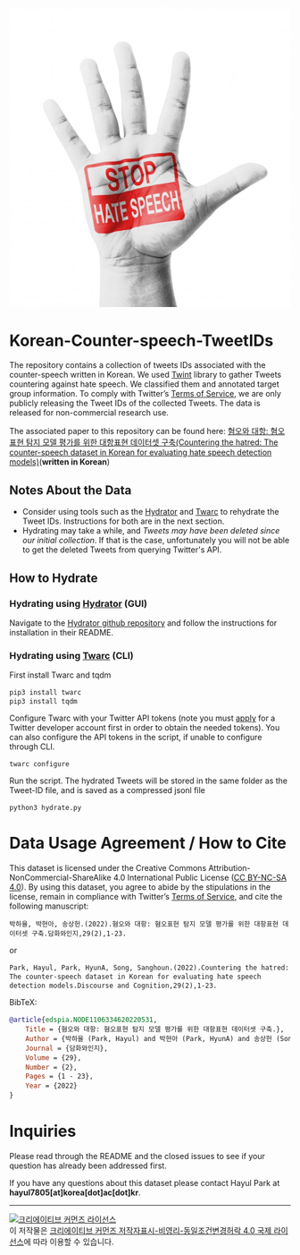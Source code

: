 ![Model bias](./stop_hate.jpg)

# Korean-Counter-speech-TweetIDs

The repository contains a collection of tweets IDs associated with the counter-speech written in Korean. We used [Twint](https://github.com/twintproject/twint) library to gather Tweets countering against hate speech. We classified them and annotated target group information. To comply with Twitter’s [Terms of Service](https://developer.twitter.com/en/developer-terms/agreement-and-policy), we are only publicly releasing the Tweet IDs of the collected Tweets. The data is released for non-commercial research use. 

The associated paper to this repository can be found here: [혐오와 대항: 혐오표현 탐지 모델 평가를 위한 대항표현 데이터셋 구축(Countering the hatred: The counter-speech dataset in Korean for evaluating hate speech detection models)](https://www.dbpia.co.kr/Journal/articleDetail?nodeId=NODE11063346)(**written in Korean**)

## Notes About the Data
* Consider using tools such as the [Hydrator](https://github.com/DocNow/hydrator) and [Twarc](https://github.com/DocNow/twarc) to rehydrate the Tweet IDs. Instructions for both are in the next section. 
* Hydrating may take a while, and *Tweets may have been deleted since our initial collection*. If that is the case, unfortunately you will not be able to get the deleted Tweets from querying Twitter's API. 

## How to Hydrate

### Hydrating using [Hydrator](https://github.com/DocNow/hydrator) (GUI)
Navigate to the [Hydrator github repository](https://github.com/DocNow/hydrator) and follow the instructions for installation in their README. 

### Hydrating using [Twarc](https://github.com/DocNow/twarc) (CLI)

First install Twarc and tqdm
```
pip3 install twarc
pip3 install tqdm
```

Configure Twarc with your Twitter API tokens (note you must [apply](https://developer.twitter.com/en/apply-for-access) for a Twitter developer account first in order to obtain the needed tokens). You can also configure the API tokens in the script, if unable to configure through CLI. 
```
twarc configure
```

Run the script. The hydrated Tweets will be stored in the same folder as the Tweet-ID file, and is saved as a compressed jsonl file
```
python3 hydrate.py
```

# Data Usage Agreement / How to Cite
This dataset is licensed under the Creative Commons Attribution-NonCommercial-ShareAlike 4.0 International Public License ([CC BY-NC-SA 4.0](https://creativecommons.org/licenses/by-nc-sa/4.0/)). By using this dataset, you agree to abide by the stipulations in the license, remain in compliance with Twitter’s [Terms of Service](https://developer.twitter.com/en/developer-terms/agreement-and-policy), and cite the following manuscript: 

```
박하율, 박현아, 송상헌.(2022).혐오와 대항: 혐오표현 탐지 모델 평가를 위한 대항표현 데이터셋 구축.담화와인지,29(2),1-23.
```
or

```
Park, Hayul, Park, HyunA, Song, Sanghoun.(2022).Countering the hatred: The counter-speech dataset in Korean for evaluating hate speech detection models.Discourse and Cognition,29(2),1-23.
```

BibTeX:
```bibtex
@article{edspia.NODE1106334620220531,
    Title = {혐오와 대항: 혐오표현 탐지 모델 평가를 위한 대항표현 데이터셋 구축.},
    Author = {박하율 (Park, Hayul) and 박현아 (Park, HyunA) and 송상헌 (Song, Sanghoun)},
    Journal = {담화와인지},
    Volume = {29},
    Number = {2},
    Pages = {1 - 23},
    Year = {2022}
}
```

# Inquiries

Please read through the README and the closed issues to see if your question has already been addressed first. 

If you have any questions about this dataset please contact Hayul Park at **hayul7805[at]korea[dot]ac[dot]kr**.

***
<a rel="license" href="http://creativecommons.org/licenses/by-nc-sa/4.0/"><img alt="크리에이티브 커먼즈 라이선스" style="border-width:0" src="https://i.creativecommons.org/l/by-nc-sa/4.0/88x31.png" /></a><br />이 저작물은 <a rel="license" href="http://creativecommons.org/licenses/by-nc-sa/4.0/">크리에이티브 커먼즈 저작자표시-비영리-동일조건변경허락 4.0 국제 라이선스</a>에 따라 이용할 수 있습니다.
